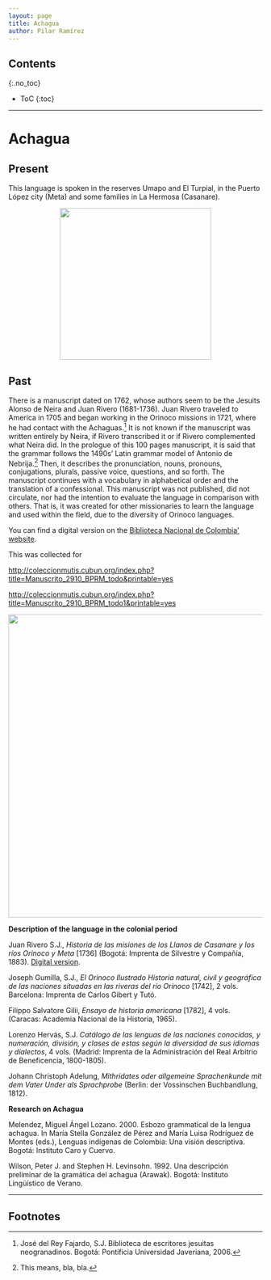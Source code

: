 ```yaml
---
layout: page
title: Achagua
author: Pilar Ramírez
---
```


## Contents
{:.no_toc}

* ToC
{:toc}

---

# Achagua

## Present

This language is spoken in the reserves Umapo and El Turpial, in the Puerto López city (Meta) and some families in La Hermosa (Casanare).

<img src="/lingcraft/img/pages/achaguahoy.jpg" style="display: block; width: 300px; margin-right: auto; margin-left: auto;">

## Past

There is a manuscript dated on 1762, whose authors seem to be the Jesuits Alonso de Neira and Juan Rivero (1681-1736). Juan Rivero traveled to America in 1705 and began working in the Orinoco missions in 1721, where he had contact with the Achaguas.[^fn1] It is not known if the manuscript was written entirely by Neira, if Rivero transcribed it or if Rivero complemented what Neira did. In the prologue of this 100 pages manuscript, it is said that the grammar follows the 1490s’ Latin grammar model of Antonio de Nebrija.[^fn2] Then, it describes the pronunciation, nouns, pronouns, conjugations, plurals, passive voice, questions, and so forth. The manuscript continues with a vocabulary in alphabetical order and the translation of a confessional. This manuscript was not published, did not circulate, nor had the intention to evaluate the language in comparison with others. That is, it was created for other missionaries to learn the language and used within the field, due to the diversity of Orinoco languages.

You can find a digital version on the <a href="http://bibliotecanacional.gov.co/es-co/colecciones/biblioteca-digital/publicacion?nombre=Arte+y+vocabulario+de+la+lengua+achagua" target="_blank">Biblioteca Nacional de Colombia' website</a>.

This was collected for

http://coleccionmutis.cubun.org/index.php?title=Manuscrito_2910_BPRM_todo&printable=yes

http://coleccionmutis.cubun.org/index.php?title=Manuscrito_2910_BPRM_todo1&printable=yes

<img src="/lingcraft/img/pages/orinoco.jpg" style="display: block; width: 600px; margin-right: auto; margin-left: auto;">


**Description of the language in the colonial period**

<p class="bibliografia">Juan Rivero S.J., <i>Historia de las misiones de los Llanos de Casanare y los ríos Orinoco y Meta</i> [1736] (Bogotá: Imprenta de Silvestre y Compañía, 1883). <a href="https://archive.org/details/historiadelasmi00rivegoog/page/n7" target="_blank">Digital version</a>.</p>

<p class="bibliografia">Joseph Gumilla, S.J., <i>El Orinoco Ilustrado Historia natural, civil y geográfica de las naciones situadas en las riveras del río Orinoco</i> [1742], 2 vols. Barcelona: Imprenta de Carlos Gibert y Tutó.</p>

<p class="bibliografia">Filippo Salvatore Gilii, <i>Ensayo de historia americana</i> [1782], 4 vols. (Caracas: Academia Nacional de la Historia, 1965).</p>

<p class="bibliografia">Lorenzo Hervás, S.J. <i>Catálogo de las lenguas de las naciones conocidas, y numeración, división, y clases de estas según la diversidad de sus idiomas y dialectos</i>, 4 vols. (Madrid: Imprenta de la Administración del Real Arbitrio de Beneficencia, 1800-1805).</p>

<p class="bibliografia">Johann Christoph Adelung, <i>Mithridates oder allgemeine Sprachenkunde mit dem Vater Under als Sprachprobe</i> (Berlin: der Vossinschen Buchbandlung, 1812).</p>


**Research on Achagua**

<p class="bibliografia">Melendez, Miguel Ángel Lozano. 2000. Esbozo grammatical de la lengua achagua. In María Stella González de Pérez and María Luisa Rodríguez de Montes (eds.), Lenguas indígenas de Colombia: Una visión descriptiva. Bogotá: Instituto Caro y Cuervo.</p>

<p class="bibliografia">Wilson, Peter J. and Stephen H. Levinsohn. 1992. Una descripción preliminar de la gramática del achagua (Arawak). Bogotá: Instituto Lingüístico de Verano.</p>



---

## Footnotes

[^fn1]: José del Rey Fajardo, S.J. Biblioteca de escritores jesuitas neogranadinos. Bogotá: Pontificia Universidad Javeriana, 2006.


[^fn2]: This means, bla, bla.
